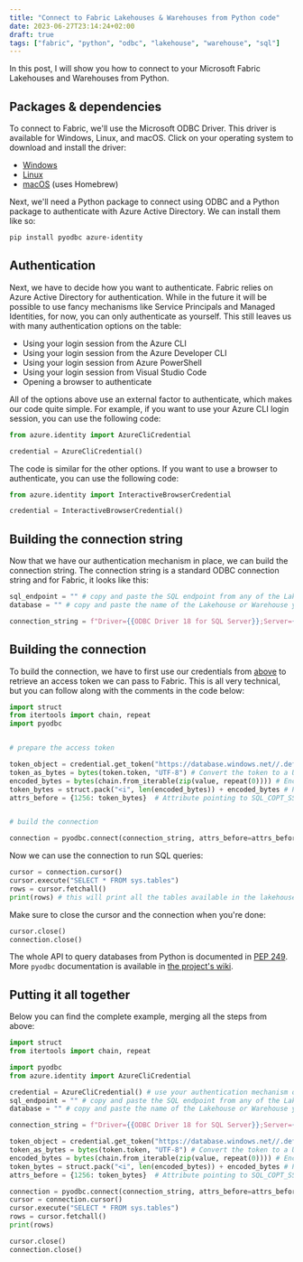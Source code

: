 ```yaml
---
title: "Connect to Fabric Lakehouses & Warehouses from Python code"
date: 2023-06-27T23:14:24+02:00
draft: true
tags: ["fabric", "python", "odbc", "lakehouse", "warehouse", "sql"]
---
```


In this post, I will show you how to connect to your Microsoft Fabric Lakehouses and Warehouses from Python.

## Packages & dependencies

To connect to Fabric, we'll use the Microsoft ODBC Driver. This driver is available for Windows, Linux, and macOS. Click on your operating system to download and install the driver:

* [Windows](https://learn.microsoft.com/en-us/sql/connect/odbc/download-odbc-driver-for-sql-server?view=sql-server-ver15#download-for-windows)
* [Linux](https://learn.microsoft.com/en-us/sql/connect/odbc/linux-mac/installing-the-microsoft-odbc-driver-for-sql-server?view=sql-server-ver15&tabs=alpine18-install%2Calpine17-install%2Cdebian8-install%2Credhat7-13-install%2Crhel7-offline#18)
* [macOS](https://learn.microsoft.com/en-us/sql/connect/odbc/linux-mac/install-microsoft-odbc-driver-sql-server-macos?view=sql-server-ver15#microsoft-odbc-18) (uses Homebrew)

Next, we'll need a Python package to connect using ODBC and a Python package to authenticate with Azure Active Directory. We can install them like so:

```bash
pip install pyodbc azure-identity
```

## Authentication

Next, we have to decide how you want to authenticate. Fabric relies on Azure Active Directory for authentication. While in the future it will be possible to use fancy mechanisms like Service Principals and Managed Identities, for now, you can only authenticate as yourself. This still leaves us with many authentication options on the table:

* Using your login session from the Azure CLI
* Using your login session from the Azure Developer CLI
* Using your login session from Azure PowerShell
* Using your login session from Visual Studio Code
* Opening a browser to authenticate

All of the options above use an external factor to authenticate, which makes our code quite simple. For example, if you want to use your Azure CLI login session, you can use the following code:

```python
from azure.identity import AzureCliCredential

credential = AzureCliCredential()
```

The code is similar for the other options. If you want to use a browser to authenticate, you can use the following code:

```python
from azure.identity import InteractiveBrowserCredential

credential = InteractiveBrowserCredential()
```

## Building the connection string

Now that we have our authentication mechanism in place, we can build the connection string. The connection string is a standard ODBC connection string and for Fabric, it looks like this:

```python
sql_endpoint = "" # copy and paste the SQL endpoint from any of the Lakehouses or Warehouses in your Fabric Workspace
database = "" # copy and paste the name of the Lakehouse or Warehouse you want to connect to

connection_string = f"Driver={{ODBC Driver 18 for SQL Server}};Server={sql_endpoint},1433;Database=f{database};Encrypt=Yes;TrustServerCertificate=No"
```

## Building the connection

To build the connection, we have to first use our credentials from [above](#authentication) to retrieve an access token we can pass to Fabric. This is all very technical, but you can follow along with the comments in the code below:

```python
import struct
from itertools import chain, repeat
import pyodbc


# prepare the access token

token_object = credential.get_token("https://database.windows.net//.default") # Retrieve an access token valid to connect to SQL databases
token_as_bytes = bytes(token.token, "UTF-8") # Convert the token to a UTF-8 byte string
encoded_bytes = bytes(chain.from_iterable(zip(value, repeat(0)))) # Encode the bytes to a Windows byte string
token_bytes = struct.pack("<i", len(encoded_bytes)) + encoded_bytes # Package the token into a bytes object
attrs_before = {1256: token_bytes}  # Attribute pointing to SQL_COPT_SS_ACCESS_TOKEN to pass access token to the driver


# build the connection

connection = pyodbc.connect(connection_string, attrs_before=attrs_before)
```

Now we can use the connection to run SQL queries:

```python
cursor = connection.cursor()
cursor.execute("SELECT * FROM sys.tables")
rows = cursor.fetchall()
print(rows) # this will print all the tables available in the lakehouse or warehouse
```

Make sure to close the cursor and the connection when you're done:

```python
cursor.close()
connection.close()
```

The whole API to query databases from Python is documented in [PEP 249](https://peps.python.org/pep-0249/). More `pyodbc` documentation is available in [the project's wiki](https://github.com/mkleehammer/pyodbc/wiki).

## Putting it all together

Below you can find the complete example, merging all the steps from above:

```python
import struct
from itertools import chain, repeat

import pyodbc
from azure.identity import AzureCliCredential

credential = AzureCliCredential() # use your authentication mechanism of choice
sql_endpoint = "" # copy and paste the SQL endpoint from any of the Lakehouses or Warehouses in your Fabric Workspace
database = "" # copy and paste the name of the Lakehouse or Warehouse you want to connect to

connection_string = f"Driver={{ODBC Driver 18 for SQL Server}};Server={sql_endpoint},1433;Database=f{database};Encrypt=Yes;TrustServerCertificate=No"

token_object = credential.get_token("https://database.windows.net//.default") # Retrieve an access token valid to connect to SQL databases
token_as_bytes = bytes(token.token, "UTF-8") # Convert the token to a UTF-8 byte string
encoded_bytes = bytes(chain.from_iterable(zip(value, repeat(0)))) # Encode the bytes to a Windows byte string
token_bytes = struct.pack("<i", len(encoded_bytes)) + encoded_bytes # Package the token into a bytes object
attrs_before = {1256: token_bytes}  # Attribute pointing to SQL_COPT_SS_ACCESS_TOKEN to pass access token to the driver

connection = pyodbc.connect(connection_string, attrs_before=attrs_before)
cursor = connection.cursor()
cursor.execute("SELECT * FROM sys.tables")
rows = cursor.fetchall()
print(rows)

cursor.close()
connection.close()
```
